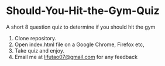 # Should-You-Hit-the-Gym-Quiz
A short 8 question quiz to determine if you should hit the gym
1. Clone repository.
2. Open index.html file on a Google Chrome, Firefox etc,
3. Take quiz and enjoy. 
4. Email me at lifutao07@gmail.com for any feedback


